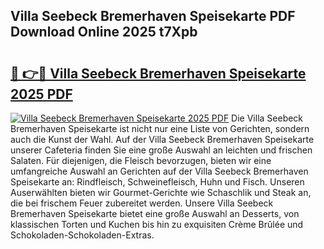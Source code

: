 ## Villa Seebeck Bremerhaven Speisekarte PDF Download Online 2025 t7Xpb

# <h2><a href="http://gc71m3o.nevu.top/?p=Villa+Seebeck+Bremerhaven+Speisekarte">🔗 👉🔴 Villa Seebeck Bremerhaven Speisekarte 2025 PDF</a></h2>

[![Villa Seebeck Bremerhaven Speisekarte 2025 PDF](https://i.imgur.com/dBaPXMq.png)](http://gc71m3o.nevu.top/?p=Villa+Seebeck+Bremerhaven+Speisekarte)
Die Villa Seebeck Bremerhaven Speisekarte ist nicht nur eine Liste von Gerichten, sondern auch die Kunst der Wahl. Auf der Villa Seebeck Bremerhaven Speisekarte unserer Cafeteria finden Sie eine große Auswahl an leichten und frischen Salaten. Für diejenigen, die Fleisch bevorzugen, bieten wir eine umfangreiche Auswahl an Gerichten auf der Villa Seebeck Bremerhaven Speisekarte an: Rindfleisch, Schweinefleisch, Huhn und Fisch. Unseren Auserwählten bieten wir Gourmet-Gerichte wie Schaschlik und Steak an, die bei frischem Feuer zubereitet werden. Unsere Villa Seebeck Bremerhaven Speisekarte bietet eine große Auswahl an Desserts, von klassischen Torten und Kuchen bis hin zu exquisiten Crème Brûlée und Schokoladen-Schokoladen-Extras.
